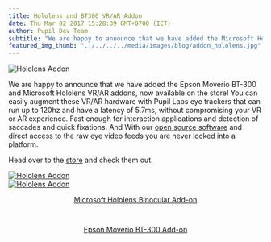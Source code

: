 ```yaml
--- 
title: Hololens and BT300 VR/AR Addon
date: Thu Mar 02 2017 15:28:39 GMT+0700 (ICT) 
author: Pupil Dev Team 
subtitle: "We are happy to announce that we have added the Microsoft Hololens and Epson Moverio BT-300 VR/AR addons, now available on the store!"
featured_img_thumb: "../../../../media/images/blog/addon_hololens.jpg"
---
```


<img src="../../../../media/images/blog/addon_hololens.jpg" class='Feature-image u-padBottom--2' alt="Hololens Addon">

We are happy to announce that we have added the Epson Moverio BT-300 and Microsoft Hololens VR/AR addons, now available on the store! You can easily augment these VR/AR hardware with Pupil Labs eye trackers that can run up to 120hz and have a latency of 5.7ms, without compromising your VR or AR experience. Fast enough for interaction applications and detection of saccades and quick fixations. And With our [open source software](https://github.com/pupil-labs/pupil/releases/latest) and direct access to the raw eye video feeds you are never locked into a platform.

Head over to the [store](https://pupil-labs.com/store/#vr-ar) and check them out.

<div class="Grid-gutters-lg Aligner VR-AR-products">
	<div class="Aligner-item">
		<div class="Aligner-item--column">
			<div class="Feature-image-wrapper">
				<a href="https://pupil-labs.com/store/#vr-ar">
					<img src="../../../../media/images/blog/thumb/addon_hololens.jpg" class='Feature-image' alt="Hololens Addon">
				</a>
			</div>
		</div>
	</div>
	<div class="Aligner-item">
		<div class="Aligner-item--column">
			<div class="Feature-image-wrapper">
				<a href="https://pupil-labs.com/store/#vr-ar">
					<img src="../../../../media/images/blog/thumb/addon_epson_bt300b.jpg" class='Feature-image' alt="Hololens Addon">
				</a>
			</div>
		</div>
	</div>
	<div class="Aligner-item" style="padding:0em 1.4em 1em 1.4em;">
		<div class="Aligner-item--column">
			<div class="Aligner-item--stretchHeight">
				<a href="https://pupil-labs.com/store/#vr-ar">
					<p align="center">
						Microsoft Hololens Binocular Add-on
					</p>
				</a>
			</div>
		</div>
	</div>
	<div class="Aligner-item" style="padding:0em 1.4em 1em 1.4em;">
		<div class="Aligner-item--column">
			<div class="Aligner-item--stretchHeight">
				<a href="https://pupil-labs.com/store/#vr-ar">
					<p align="center">
						Epson Moverio BT-300 Add-on
					</p>
				</a>
			</div>
		</div>
	</div>
</div>

